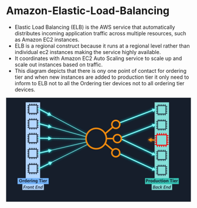 # Amazon-Elastic-Load-Balancing

- Elastic Load Balancing (ELB) is the AWS service that automatically distributes incoming application traffic across multiple resources, such as Amazon EC2 instances.
- ELB is a regional construct because it runs at a regional level rather than individual ec2 instances making the service highly available.
- It coordinates with Amazon EC2 Auto Scaling service to scale up and scale out instances based on traffic.
- This diagram depicts that there is ony one point of contact for ordering tier and when new instances are added to production tier it only need to inform to ELB not to all the Ordering tier devices not to all ordering tier devices.

![ELB](../Images/ELB.png)